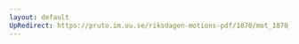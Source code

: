 ```yaml
---
layout: default
UpRedirect: https://pruto.im.uu.se/riksdagen-motions-pdf/1870/mot_1870__ak__199/mot_1870__ak__199-002.pdf
---
```


